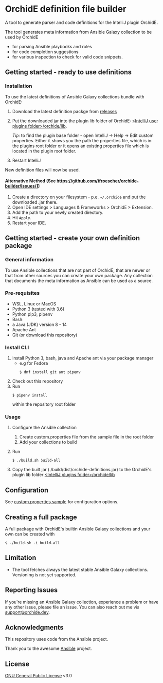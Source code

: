 # OrchidE definition file builder
A tool to generate parser and code definitions for the IntelliJ plugin OrchidE.

The tool generates meta information from Ansible Galaxy collection to be used by OrchidE 
* for parsing Ansible playbooks and roles
* for code completion suggestions
* for various inspection to check for valid code snippets.

## Getting started - ready to use definitions

### Installation

To use the latest definitions of Ansible Galaxy collections bundle with OrchidE:

1. Download the latest definition packge from [releases](https://github.com/tfroescher/orchide-builder/releases/latest)
1. Put the downloaded jar into the plugin lib folder of OrchidE: [&lt;IntelliJ user plugins folder>/orchide/lib](https://www.jetbrains.com/help/idea/tuning-the-ide.html#plugins-directory). 

    *Tip:* to find the plugin base folder - open IntelliJ -> Help -> Edit custom properties. 
    Either it shows you the path the properties file, which is in the plugins root folder or it opens an existing properties file which is located in the plugin root folder.
1. Restart IntelliJ

New definition files will now be used.

#### Alternative Method (See https://github.com/tfroescher/orchide-builder/issues/1)

1. Create a directory on your filesystem - p.e. `~/.orchide` and put the downloaded .jar there.
1. Open IDE settings > Languages & Frameworks > OrchidE > Extension.
1. Add the path to your newly created directory.
1. Hit `Apply`.
1. Restart your IDE.

## Getting started - create your own definition package

### General information

To use Ansible collections that are not part of OrchidE, that are newer or that from other sources you can create your own package.
Any collection that documents the meta information as Ansible can be used as a source.

### Pre-requisites
* WSL, Linux or MacOS
* Python 3 (tested with 3.6)
* Python pip3, pipenv
* Bash
* a Java (JDK) version 8 - 14
* Apache Ant
* Git (or download this repository) 

### Install CLI

1. Install Python 3, bash, java and Apache ant via your package manager 
     * e.g for Fedora
         ```shell
         $ dnf install git ant pipenv 
         ```
1. Check out this repository
1. Run
    ```shell
    $ pipenv install 
     ```
    within the repository root folder

### Usage 

1. Configure the Ansible collection

    1. Create custom.properties file from the sample file in the root folder
    1. Add your collections to build 
1. Run
    ```shell
    $ ./build.sh build-all
    ``` 
1. Copy the built jar (./build/dist/orchide-definitions.jar) to the OrchidE's plugin lib folder [&lt;IntelliJ plugins folder>/orchide/lib](https://www.jetbrains.com/help/idea/tuning-the-ide.html#plugins-directory)

## Configuration

See [custom.properties.sample](custom.properties.sample) for configuration options.

## Creating a full package 
A full package with OrchidE's builtin Ansible Galaxy collections and your own can be created with

```shell script
$ ./build.sh -i build-all
``` 

## Limitation

* The tool fetches always the latest stable Ansible Galaxy collections. Versioning is not yet supported. 

## Reporting Issues

If you're missing an Ansible Galaxy collection, experience a problem or have any other issue, please file an issue.
You can also reach out me via [support@orchide.dev](mailto:support@orchide.dev). 


## Acknowledgments

This repository uses code from the Ansible project.

Thank you to the awesome [Ansible](https://github.com/ansible/ansible) project.

## License

[GNU General Public License](LICENSE) v3.0
